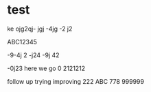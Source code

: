 # test

ke ojg2qj-
 jgj
  -4jg
  -2 j2
 
  ABC12345
  
  -9-4j 2
  -j24 
  -9j 42
  
  -0j23  here we go
  0 2121212

follow up
trying
improving
222
ABC
778
999999
